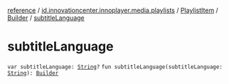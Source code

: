 [reference](../../../index.md) / [id.innovationcenter.innoplayer.media.playlists](../../index.md) / [PlaylistItem](../index.md) / [Builder](index.md) / [subtitleLanguage](./subtitle-language.md)

# subtitleLanguage

`var subtitleLanguage: `[`String`](https://kotlinlang.org/api/latest/jvm/stdlib/kotlin/-string/index.html)`?`
`fun subtitleLanguage(subtitleLanguage: `[`String`](https://kotlinlang.org/api/latest/jvm/stdlib/kotlin/-string/index.html)`): `[`Builder`](index.md)